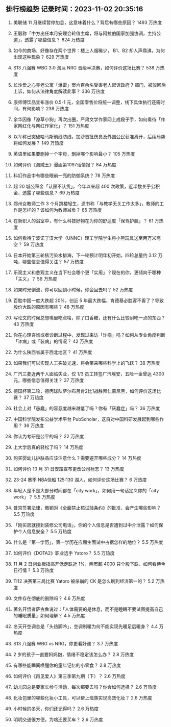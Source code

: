 
## 排行榜趋势 记录时间：2023-11-02 20:35:16
  
  1. 美联储 11 月继续暂停加息，这意味着什么？背后有哪些原因？ 1493 万热度
    
  2. 王毅称「中方出任本月安理会轮值主席，将与阿拉伯国家加强协调，主持公道」，透露了哪些信息？ 824 万热度
    
  3. 如今的商场，好像存在两个世界：楼上人烟稀少， B1、B2 却人声鼎沸，为何出现这种现象？ 629 万热度
    
  4. S13 八强赛 WBG 3:0 淘汰 NRG 晋级半决赛，如何评价这场比赛？ 538 万热度
    
  5. 长沙爱之心养老公寓「爆雷」案六百余名受害老人起诉政府 7 部门，被驳回后上诉，如何从法律角度解读此事？ 336 万热度
    
  6. 康师傅饮品宣布涨价 0.5-1 元，全国零售价将统一调整，线下具体执行还需时间，有何影响？ 238 万热度
    
  7. 余华因像「潦草小狗」再次出圈，严肃文学作家网上成段子手，如何看待「作家网红化与网红作家化」？ 151 万热度
    
  8. 以军称已突破哈马斯前线防线，加沙首批伤员及外国公民获准离开，后续局势将如何发展？ 149 万热度
    
  9. 英语里如果要删掉一个字母，删掉哪个影响最小？ 105 万热度
    
  10. 如何评价《海贼王》漫画第1097话情报？ 84 万热度
    
  11. 科幻作品中有哪些眼前一亮的防御系统？ 78 万热度
    
  12. 超 20 城公积金「认房不认贷」，今年以来超 400 次政策，近半数关乎公积金，透露了哪些信息？ 69 万热度
    
  13. 郑州女教师工作 3 个月跳楼轻生，遗书称「与教学无关工作太多」，教师的工作是怎样的？该如何为教师减负？ 65 万热度
    
  14. 在新职人的浴室中，有什么科技好物在为你的舒适度「保驾护航」？ 61 万热度
    
  15. 如何看待宁波诺丁汉大学（UNNC）理工学院学生将小熊玩具送至两万米高空？ 59 万热度
    
  16. 日本开始第三轮核污染水排海，下一轮预计明年初开始，四轮总量约 3.12 万吨，哪些信息值得关注？ 57 万热度
    
  17. 乐观主义和悲观主义在当下社会哪个更「实用」？现在的你，更倾向于哪种「主义」？ 56 万热度
    
  18. 如果时光倒流，你可以回到小时候，你会回去吗？ 52 万热度
    
  19. 百胜中国一度大跌超 20%，创近 5 年最大跌幅，肯德基必胜客不香了？导致股价大跌的原因有哪些？ 48 万热度
    
  20. 写论文的时候总想嘴里吃点啥，除了口香糖，还有什么比较耐吃一点的东西？ 43 万热度
    
  21. 你在心理咨询或者诊断过程中，发现过来访「诈病」吗？如何从专业角度判断「诈病」或「装病」的情况？ 42 万热度
    
  22. 为什么陕西省属于西北地区？ 41 万热度
    
  23. 如果我们可以实现人工突破光速，将会带来哪些科学上的飞跃？ 38 万热度
    
  24. 广汽三菱近两千人面临失业，仅 1/3 员工转签广汽埃安，五险一金曾达 4300 元，哪些信息值得关注？ 37 万热度
    
  25. 德国杯第二轮，德丙球队萨尔布吕肯2比1战胜拜仁慕尼黑，如何评价这场比赛？ 37 万热度
    
  26. 社会上对「愚蠢」的容忍度越来越低了吗？你有「厌蠢症」吗？ 36 万热度
    
  27. 中国科学院发布公益学术平台 PubScholar，这将对中国科研发展起到哪些作用？ 36 万热度
    
  28. 你认为考研是公平的吗？ 22 万热度
    
  29. 上大学后真的轻松了吗？ 14 万热度
    
  30. 购买婴幼儿护肤品应该注意什么？需要避开哪些成分？ 14 万热度
    
  31. 如何评价 10 月 31 日安踏宣布更改公司标志？ 13 万热度
    
  32. 23-24 赛季 NBA快船 125:130 湖人，如何评价这场比赛？ 6 万热度
    
  33. 年轻人是不是大部分时间都在「city work」，如何用一句话定义你的「city work」？ 5.5 万热度
    
  34. 普京签署法律，撤销对《全面禁止核试验条约》的批准，会产生哪些影响？ 5.5 万热度
    
  35. 「刚买房就接到装修公司电话」，你的个人信息是否遭到过中介泄露？如何保护个人信息安全？ 5.5 万热度
    
  36. 什么是「第一学历」，第一学历在应届生面试中占据怎样的地位？ 5.5 万热度
    
  37. 如何评价《DOTA2》职业选手 Yatoro？ 5.5 万热度
    
  38. 11 月 2 日创业板指高开低走跌近 1%，两市超 4000 只个股下跌，如何看待今日行情？ 5.3 万热度
    
  39. TI12 决赛第三局比赛 Yatoro 被杀崩的 CK 是怎么刷到经济第一的？ 5.2 万热度
    
  40. 文件存在彻底的删除吗？ 4.6 万热度
    
  41. 著名开悟者萨古鲁说过：「人体需要的是休息，而不是睡眠不要试图提高自己的睡眠质量」如何理解？ 4.5 万热度
    
  42. 冬天开空调总是「头热脚冷」，空调制暖为何不能实现先暖足后暖身？ 4.4 万热度
    
  43. S13 八强赛 WBG vs NRG，你更看好谁？ 3.7 万热度
    
  44. 2 岁的孩子一直要妈妈抱，情绪不稳定该怎么办？ 2.8 万热度
    
  45. 有哪些能瞬间唤醒你的童年记忆的小零食？ 2.8 万热度
    
  46. 如何评价《再见爱人》第三季第九期（下）？ 2.6 万热度
    
  47. 幼儿园总是要家长参与活动，每次都要去吗？你会如何选择？ 2.6 万热度
    
  48. 化妆包里的哪些化妆小工具，可以帮上班族实现高效化妆？ 2.6 万热度
    
  49. 小时候的冬天，你们还记得吗？ 2.6 万热度
    
  50. 明明交通很方便，为啥还要买车？ 2.6 万热度
    